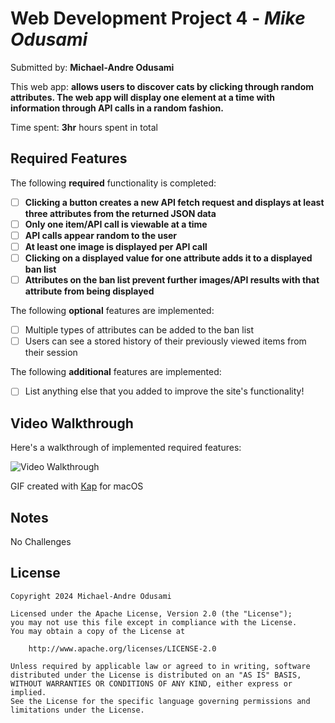 # Web Development Project 4 - _Mike Odusami_

Submitted by: **Michael-Andre Odusami**

This web app: **allows users to discover cats by clicking through random attributes. The web app will display one element at a time with information through API calls in a random fashion.**

Time spent: **3hr** hours spent in total

## Required Features

The following **required** functionality is completed:

-   [ ] **Clicking a button creates a new API fetch request and displays at least three attributes from the returned JSON data**
-   [ ] **Only one item/API call is viewable at a time**
-   [ ] **API calls appear random to the user**
-   [ ] **At least one image is displayed per API call**
-   [ ] **Clicking on a displayed value for one attribute adds it to a displayed ban list**
-   [ ] **Attributes on the ban list prevent further images/API results with that attribute from being displayed**

The following **optional** features are implemented:

-   [ ] Multiple types of attributes can be added to the ban list
-   [ ] Users can see a stored history of their previously viewed items from their session

The following **additional** features are implemented:

-   [ ] List anything else that you added to improve the site's functionality!

## Video Walkthrough

Here's a walkthrough of implemented required features:

<img src='/submission.gif' title='Video Walkthrough' width='' alt='Video Walkthrough' />

<!-- Replace this with whatever GIF tool you used! -->

GIF created with [Kap](https://getkap.co/) for macOS

## Notes

No Challenges

## License

    Copyright 2024 Michael-Andre Odusami

    Licensed under the Apache License, Version 2.0 (the "License");
    you may not use this file except in compliance with the License.
    You may obtain a copy of the License at

        http://www.apache.org/licenses/LICENSE-2.0

    Unless required by applicable law or agreed to in writing, software
    distributed under the License is distributed on an "AS IS" BASIS,
    WITHOUT WARRANTIES OR CONDITIONS OF ANY KIND, either express or implied.
    See the License for the specific language governing permissions and
    limitations under the License.
